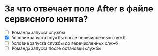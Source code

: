 # За что отвечает поле After в файле сервисного юнита?

- [ ] Команда запуска службы
- [x] Условие запуска службы после перечисленных служб
- [ ] Условие запуска службы до перечисленных служб
- [ ] Команда запуска после остановки службы
